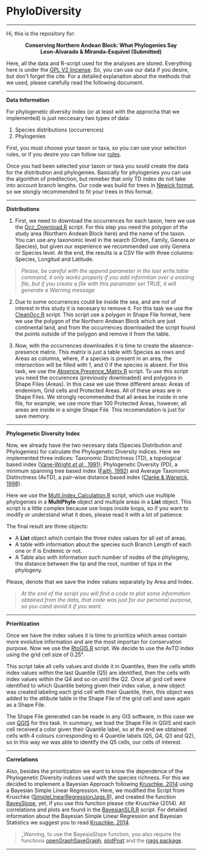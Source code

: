 # PhyloDiversity
___

Hi, this is the repository for:

<p align="center">
 <b>Conserving Northern Andean Block: What Phylogenies Say</b><br>
 <b>Leon-Alvarado & Miranda-Esquivel (Submitted)</b><br>
</p>



Here, all the data and R-script used for the analyses are stored. Everything here is under the [GPL V2 lincense](https://www.gnu.org/licenses/old-licenses/gpl-2.0.html). So, you can use our data if you desire, but don't forget the cite. For a detailed explanaiton about the methods that we used, please carefully read the following document. 

___

**Data Information**

For phylogenetic diversity index (or at least with the approcha that we implemented) is just neccesary two types of data:

  1. Species distributions (occurrences)
  2. Phylogenies
  
  
First, you must choose your taxon or taxa, so you can use your selection rules, or if you desire you can follow our [rules](https://github.com/oleon12/PhyloDiversity/blob/master/Img/Diagrama_Flujo.png).

Once you had been selected your taxon or taxa you sould create the data for the distribution and phylogenies. Basically for phylogenies you can use the algorithm of predilection, but remeber that only TD index do not take into account branch lengths. Our code was build for trees in [Newick format](http://evolution.genetics.washington.edu/phylip/newicktree.html), so we stongly recommended to fit your trees in this format.

___

**Distributions**


1. First, we need to download the occurrences for each taxon, here we use the [Occ_Download.R](https://github.com/oleon12/PhyloDiversity/blob/master/R/Occ_Download.R) script. For this step you need the polygon of the study area (Northern Andean Block here) and the name of the taxon. You can use any taxonomic level in the search (Orden, Family, Genera or Species), but given our experience we recommended use only Genera or Species level. At the end, the results is a CSV file with three columns: Species, Longitud and Latitude.

> _Please, be careful with the append parameter in the last write.table command, it only works properly if you add informtion over a existing file, but if you create a file with this paramater set TRUE, it will generate a Warning message_

2. Due to some occurrences could be inside the sea, and are not of interest in this study it is necesary to remove it. For this task we use the [CleanOcc.R](https://github.com/oleon12/PhyloDiversity/blob/master/R/CleanOcc.R) script. This script use a polygon in Shape File format, here we use the polygon of the Northern Andean Block which are just continental land, and from the occurrences downloaded the script found the points outside of the polygon and remove it from the table.

3. Now, with the occurrences downloades it is time to create the absence-presence matrix. This matrix is just a table with Species as rows and Areas as columns, where, if a species is present in an area, the intersection will be filled with 1, and 0 if the species is absent. For this task, we use the [Absence.Presence_Matrix.R](https://github.com/oleon12/PhyloDiversity/blob/master/R/Absence.Presence_Matrix.R) script. To use this script you need the occurences (previously downloaded) and polygons in Shape Files (Areas). In this case we use three different areas: Areas of endemism, Grid cells and Protected Areas. All of these areas are in Shape Files. We strongly recommended that all areas be inside in one file, for example, we use more than 100 Protected Areas, however, all areas are inside in a single Shape File. This recomendation is just for save memory.

___

**Phylogenetic Diversity Index**

Now, we already have the two necesary data (Species Distribution and Phylogenies) for calculate the Phylogenetic Diversity indices. Here we implemented three indices: Taxonomic Distinctness (TD), a topological based index ([Vane-Wright _et al_., 1991](http://www.sciencedirect.com/science/article/pii/000632079190030D)); Phylogenetic Diversity (PD), a minimum spanning tree based index ([Faith, 1992](http://www.sciencedirect.com/science/article/pii/0006320792912013)) and Average Taxonomic Distinctness (AvTD), a pair-wise distance based index ([Clarke & Warwick, 1998](http://onlinelibrary.wiley.com/doi/10.1046/j.1365-2664.1998.3540523.x/full)).

Here we use the [Multi.Index_Calculation.R](https://github.com/oleon12/PhyloDiversity/blob/master/R/Multi.Index_Caculation.R) script, which use multiple phylogenies in a **MultiPhylo** object and multiple areas in a **List** object. This script is a little complex because use loops inside loops, so if you want to modify or understand what it does, please read it with a lot of patience.

The final result are three objects: 

- A **List** object which contain the three index values for all set of areas.
- A table with information about the species such Branch Length of each one or if is Endemic or not.
- A Table also with information such number of nodes of the phylogeny, the distance between the tip and the root, number of tips in the phylogeny. 

Please, denote that we save the index values separately by Area and Index. 

> _At the end of the script you will find a code to plot some information obtained from the data, that code was just for our personal purpose, so you cand avoid it if you want._

___

**Prioritization**

Once we have the index values it is time to prioritiza which areas contain more evolutive information and are the most importan for conservation purpose. Now we use the [RtoGIS.R](https://github.com/oleon12/PhyloDiversity/blob/master/R/RtoGIS.R) script. We decide to use the AvTD index using the grid cell size of 0.25°.

This script take all cells values and divide it in Quantiles, then the cells whith index values within the last Quantile (Q5) are identified, then the cells with index values within the Q4 and so on until the Q2. Once all grid cell were identified to which Quantile belong given their index value, a new object was created labeling each grid cell with their Quantile, then, this object was added to the attibute table in the Shape File of the grid cell and save again as a Shape File.

The Shape File generated can be reade in any GIS software, in this case we use [QGIS](https://www.qgis.org/en/site/index.html) for this task. In summary, we load the Shape File in QGIS and each cell received a color given their Quantile label, so at the end we obtained cells with 4 colours corresponding to 4 Quantile labels (Q5, Q4, Q3 and Q2), so in this way we was able to identify the Q5 cells, our cells of interest.

___

**Correlations**

Also, besides the prioritization we want to know the dependence of the Phylogenetic Diversity indices used with the species richness. For this we decided to implement a Bayesian Approach following [Kruschke. 2014](https://books.google.es/books?hl=es&lr=&id=FzvLAwAAQBAJ&oi=fnd&pg=PP1&dq=Doing+Bayesian+data+analysis:+A+tutorial+with+R,+JAGS,+and+Stan,+2nd+edn&ots=CfpkO0ydXE&sig=be7YfMbeKSV3RIttp6r-xjCfbxs#v=onepage&q=Doing%20Bayesian%20data%20analysis%3A%20A%20tutorial%20with%20R%2C%20JAGS%2C%20and%20Stan%2C%202nd%20edn&f=false) using a Bayesian Simple Linear Regression. Here, we modified the Script from Kruschke ([SimpleLinearRegressionJags.R](http://www.indiana.edu/~kruschke/DoingBayesianDataAnalysis/Programs/SimpleLinearRegressionJags.R)), and created the function [BayesSlope](https://github.com/oleon12/PhyloDiversity/blob/master/R/BayesSlope.R), yet, if you use this function please cite Kruschke (2014). All correlations and plots are found in the [BayesianSLR.R](https://github.com/oleon12/PhyloDiversity/blob/master/R/BayesianSLR.R) script. For detailed information about the Bayesian Simple Linear Regression and Bayesian Statistics we suggest you to read [Kruschke. 2014](https://books.google.es/books?hl=es&lr=&id=FzvLAwAAQBAJ&oi=fnd&pg=PP1&dq=Doing+Bayesian+data+analysis:+A+tutorial+with+R,+JAGS,+and+Stan,+2nd+edn&ots=CfpkO0ydXE&sig=be7YfMbeKSV3RIttp6r-xjCfbxs#v=onepage&q=Doing%20Bayesian%20data%20analysis%3A%20A%20tutorial%20with%20R%2C%20JAGS%2C%20and%20Stan%2C%202nd%20edn&f=false).

> _Warning, to use the BayesiaSlope function, you also require the functions [openGraphSaveGraph](http://www.indiana.edu/~kruschke/DoingBayesianDataAnalysis/Programs/openGraphSaveGraph.R), [plotPost](http://www.indiana.edu/~kruschke/DoingBayesianDataAnalysis/Programs/plotPost.R) and the [rjags package](https://cran.r-project.org/web/packages/rjags/index.html).

___


